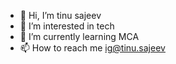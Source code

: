 - 👋 Hi, I’m tinu sajeev
- 👀 I’m interested in tech
- 🌱 I’m currently learning MCA
- 📫 How to reach me ig@tinu.sajeev

<!---
tinusajeev/tinusajeev is a ✨ special ✨ repository because its `README.md` (this file) appears on your GitHub profile.
You can click the Preview link to take a look at your changes.
--->
